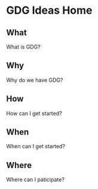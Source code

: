 # GDG Ideas Home

## What
What is GDG? 

## Why 
Why do we have GDG? 

## How
How can I get started? 

## When
When can I get started? 

## Where
Where can I paticipate?


